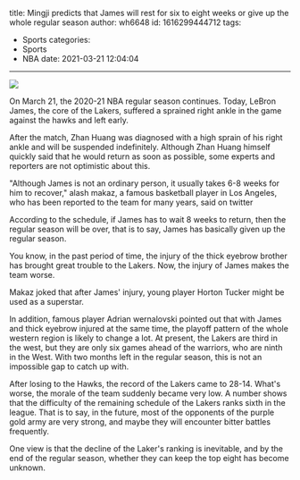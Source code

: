 title: Mingji predicts that James will rest for six to eight weeks or give up the whole regular season
author: wh6648
id: 1616299444712
tags: 
- Sports
categories: 
- Sports
- NBA
date: 2021-03-21 12:04:04
---
![](https://p8.itc.cn/images01/20210321/8d2205affed8488e872be5d10586ac91.jpeg)


On March 21, the 2020-21 NBA regular season continues. Today, LeBron James, the core of the Lakers, suffered a sprained right ankle in the game against the hawks and left early.

After the match, Zhan Huang was diagnosed with a high sprain of his right ankle and will be suspended indefinitely. Although Zhan Huang himself quickly said that he would return as soon as possible, some experts and reporters are not optimistic about this.

"Although James is not an ordinary person, it usually takes 6-8 weeks for him to recover," alash makaz, a famous basketball player in Los Angeles, who has been reported to the team for many years, said on twitter

According to the schedule, if James has to wait 8 weeks to return, then the regular season will be over, that is to say, James has basically given up the regular season.

You know, in the past period of time, the injury of the thick eyebrow brother has brought great trouble to the Lakers. Now, the injury of James makes the team worse.

Makaz joked that after James' injury, young player Horton Tucker might be used as a superstar.

In addition, famous player Adrian wernalovski pointed out that with James and thick eyebrow injured at the same time, the playoff pattern of the whole western region is likely to change a lot. At present, the Lakers are third in the west, but they are only six games ahead of the warriors, who are ninth in the West. With two months left in the regular season, this is not an impossible gap to catch up with.

After losing to the Hawks, the record of the Lakers came to 28-14. What's worse, the morale of the team suddenly became very low. A number shows that the difficulty of the remaining schedule of the Lakers ranks sixth in the league. That is to say, in the future, most of the opponents of the purple gold army are very strong, and maybe they will encounter bitter battles frequently.

One view is that the decline of the Laker's ranking is inevitable, and by the end of the regular season, whether they can keep the top eight has become unknown.

